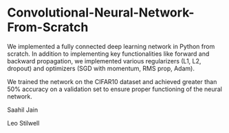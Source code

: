 # Convolutional-Neural-Network-From-Scratch

We implemented a fully connected deep learning network in Python from scratch. In addition to implementing key functionalities like forward and backward propagation, we implemented various regularizers (L1, L2, dropout) and optimizers (SGD with momentum, RMS prop, Adam).  

We trained the network on the CIFAR10 dataset and achieved greater than 50% accuracy on a validation set to ensure proper functioning of the neural network.

Saahil Jain

Leo Stilwell
